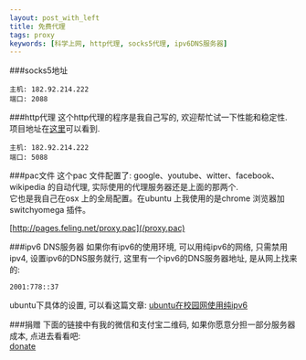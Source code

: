 ```yaml
---
layout: post_with_left
title: 免费代理
tags: proxy
keywords: [科学上网, http代理, socks5代理, ipv6DNS服务器]
---
```


###socks5地址

```
主机: 182.92.214.222
端口: 2088
```

###http代理
这个http代理的程序是我自己写的, 欢迎帮忙试一下性能和稳定性. 项目地址在[这里](/2015/05/project-http-proxy.html#项目git地址)可以看到.

```
主机: 182.92.214.222
端口: 5088
```

###pac文件
这个pac 文件配置了: google、youtube、witter、facebook、wikipedia 的自动代理, 实际使用的代理服务器还是上面的那两个.    
它也是我自己在osx 上的全局配置。在ubuntu 上我使用的是chrome 浏览器加switchyomega 插件。

[http://pages.feling.net/proxy.pac](/proxy.pac)


###ipv6 DNS服务器
如果你有ipv6的使用环境, 可以用纯ipv6的网络, 只需禁用ipv4, 设置ipv6的DNS服务就行, 这里有一个ipv6的DNS服务器地址, 是从网上找来的:    

```
2001:778::37
```

ubuntu下具体的设置, 可以看这篇文章: [ubuntu在校园网使用纯ipv6](/2015/05/use-pure-ipv6-in-university.html)    

###捐赠
下面的链接中有我的微信和支付宝二维码, 如果你愿意分担一部分服务器成本, 点进去看看吧:    
[donate](/2015/06/donate.html)
